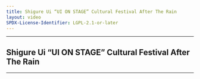 ```yaml
---
title: Shigure Ui “UI ON STAGE” Cultural Festival After The Rain
layout: video
SPDX-License-Identifier: LGPL-2.1-or-later
---
```


---

##  Shigure Ui “UI ON STAGE” Cultural Festival After The Rain

<div class="container">
  <video-js id="my-video" class="vjs-fluid vjs-layout-medium" controls preload="auto" poster="https://xx58j-my.sharepoint.com/:i:/g/personal/akunanime_xx58j_onmicrosoft_com/ETLIq1JXTOZPr6Xv73aj37gBUr9dFdcGKgswwep1ENbCAw?download=1">
    <source src="https://xx58j-my.sharepoint.com/:v:/g/personal/peekaboo_xx58j_onmicrosoft_com/ET70EpN3sMxAoGkZef7JoLYBS9ZuQ0-meJshf8ubxDRfTw?download=1" type="video/mp4"/>
  </video-js>
</div>

---
